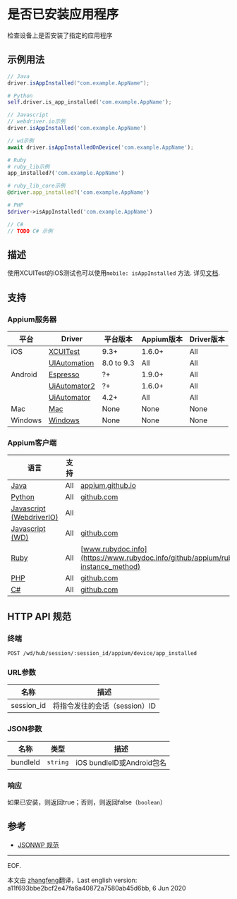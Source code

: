 
# 是否已安装应用程序

检查设备上是否安装了指定的应用程序

## 示例用法

```java
// Java
driver.isAppInstalled("com.example.AppName");

```

```python
# Python
self.driver.is_app_installed('com.example.AppName');

```

```javascript
// Javascript
// webdriver.io示例
driver.isAppInstalled('com.example.AppName')

// wd示例
await driver.isAppInstalledOnDevice('com.example.AppName');

```

```ruby
# Ruby
# ruby_lib示例
app_installed?('com.example.AppName')

# ruby_lib_core示例
@driver.app_installed?('com.example.AppName')

```

```php
# PHP
$driver->isAppInstalled('com.example.AppName')

```

```csharp
// C#
// TODO C# 示例

```


## 描述

使用XCUITest的iOS测试也可以使用`mobile: isAppInstalled` 方法. 详见[文档](/docs/cn/writing-running-appium/ios/ios-xctest-mobile-apps-management.md#mobile-isappinstalled).


## 支持


### Appium服务器

|平台|Driver|平台版本|Appium版本|Driver版本|
|--------|----------------|------|--------------|--------------|
| iOS | [XCUITest](/docs/en/drivers/ios-xcuitest.md) | 9.3+ | 1.6.0+ | All |
|  | [UIAutomation](/docs/en/drivers/ios-uiautomation.md) | 8.0 to 9.3 | All | All |
| Android | [Espresso](/docs/en/drivers/android-espresso.md) | ?+ | 1.9.0+ | All |
|  | [UiAutomator2](/docs/en/drivers/android-uiautomator2.md) | ?+ | 1.6.0+ | All |
|  | [UiAutomator](/docs/en/drivers/android-uiautomator.md) | 4.2+ | All | All |
| Mac | [Mac](/docs/en/drivers/mac.md) | None | None | None |
| Windows | [Windows](/docs/en/drivers/windows.md) | None | None | None |



### Appium客户端

|语言|支持|文档|
|--------|-------|-------------|
|[Java](https://github.com/appium/java-client/releases/latest)| All | [appium.github.io](https://appium.github.io/java-client/io/appium/java_client/InteractsWithApps.html#isAppInstalled-java.lang.String-) |
|[Python](https://github.com/appium/python-client/releases/latest)| All | [github.com](https://github.com/appium/python-client/blob/master/README.md#checking-if-an-application-is-installed) |
|[Javascript (WebdriverIO)](http://webdriver.io/index.html)| All |  |
|[Javascript (WD)](https://github.com/admc/wd/releases/latest)| All | [github.com](https://github.com/admc/wd/blob/master/lib/commands.js#L2586) |
|[Ruby](https://github.com/appium/ruby_lib/releases/latest)| All | [www.rubydoc.info](https://www.rubydoc.info/github/appium/ruby_lib_core/Appium/Core/Device#app_installed%3F-instance_method) |
|[PHP](https://github.com/appium/php-client/releases/latest)| All | [github.com](https://github.com/appium/php-client/) |
|[C#](https://github.com/appium/appium-dotnet-driver/releases/latest)| All | [github.com](https://github.com/appium/appium-dotnet-driver/) |


## HTTP API 规范


### 终端

`POST /wd/hub/session/:session_id/appium/device/app_installed`


### URL参数

|名称|描述|
|----|-----------|
|session_id|将指令发往的会话（session）ID|


### JSON参数

|名称|类型|描述|
|----|----|-----------|
| bundleId | `string` | iOS bundleID或Android包名 |


### 响应

如果已安装，则返回true；否则，则返回false（`boolean`）

## 参考

* [JSONWP 规范](https://github.com/appium/appium-base-driver/blob/master/lib/protocol/routes.js#L464)

---
EOF.

本文由 [zhangfeng](https://github.com/zhangfeng91)翻译，Last english version: a11f693bbe2bcf2e47fa6a40872a7580ab45d6bb, 6 Jun 2020
